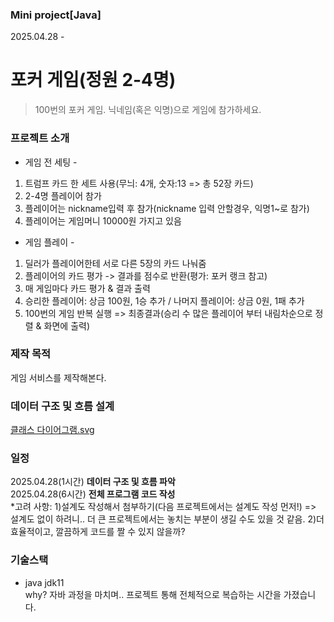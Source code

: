 ### Mini project[Java] 
2025.04.28 -
# 포커 게임(정원 2-4명)
> 100번의 포커 게임. 닉네임(혹은 익명)으로 게임에 참가하세요.

### 프로젝트 소개
- 게임 전 세팅 -
1. 트럼프 카드 한 세트 사용(무늬: 4개, 숫자:13 => 총 52장 카드)
2. 2-4명 플레이어 참가
3. 플레이어는 nickname입력 후 참가(nickname 입력 안할경우, 익명1~로 참가)
4. 플레이어는 게임머니 10000원 가지고 있음
- 게임 플레이 -
1. 딜러가 플레이어한테 서로 다른 5장의 카드 나눠줌
2. 플레이어의 카드 평가 -> 결과를 점수로 반환(평가: 포커 랭크 참고)
3. 매 게임마다 카드 평가 & 결과 출력
4. 승리한 플레이어: 상금 100원, 1승 추가 / 나머지 플레이어: 상금 0원, 1패 추가
5. 100번의 게임 반복 실행 => 최종결과(승리 수 많은 플레이어 부터 내림차순으로 정렬 & 화면에 출력)
   
### 제작 목적
게임 서비스를 제작해본다.

### 데이터 구조 및 흐름 설계
[클래스 다이어그램.svg](https://github.com/Seowon-Park/KDT_BE12_Java-OOP_Assignment/blob/master/%ED%81%B4%EB%9E%98%EC%8A%A4%20%EB%8B%A4%EC%9D%B4%EC%96%B4%EA%B7%B8%EB%9E%A8.svg)


### 일정
2025.04.28(1시간)  **데이터 구조 및 흐름 파악**<br/>
2025.04.28(6시간)  **전체 프로그램 코드 작성**<br/>
*고려 사항: 1)설계도 작성해서 첨부하기(다음 프로젝트에서는 설계도 작성 먼저!) => 설계도 없이 하려니.. 더 큰 프로젝트에서는 놓치는 부분이 생길 수도 있을 것 같음.  2)더 효율적이고, 깔끔하게 코드를 짤 수 있지 않을까?

### 기술스택
* java jdk11<br/>
why? 자바 과정을 마치며.. 프로젝트 통해 전체적으로 복습하는 시간을 가졌습니다.


